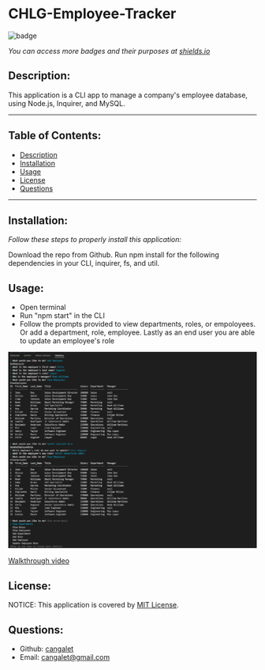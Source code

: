 # CHLG-Employee-Tracker

![badge](https://img.shields.io/badge/license-MIT-blue?style=flat-square)

_You can access more badges and their purposes at [shields.io](https://shields.io)_

## Description:

This application is a CLI app to manage a company's employee database, using Node.js, Inquirer, and MySQL.

----------------------------------

## Table of Contents:
- [Description](#description)
- [Installation](#installation)
- [Usage](#usage)
- [License](#license)
- [Questions](#questions)

----------------------------------

## Installation:

_Follow these steps to properly install this application:_

Download the repo from Github.  Run npm install for the following dependencies in your CLI, inquirer, fs, and util.

## Usage:

- Open terminal
- Run "npm start" in the CLI
- Follow the prompts provided to view departments, roles, or empoloyees.  Or add a department, role, employee.  Lastly as an end user you are able to update an employee's role

![Screenshot](./assets/screenshot.png)

 [Walkthrough video](https://watch.screencastify.com/v/U6wEVYKIIfudGfv1QpRT)

## License:

NOTICE: This application is covered by [MIT License](https://choosealicense.com/licenses/mit/).

## Questions:

- Github: [cangalet](https://github.com/cangalet)
- Email:  cangalet@gmail.com